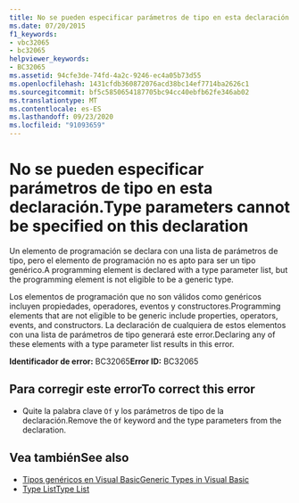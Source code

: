 ```yaml
---
title: No se pueden especificar parámetros de tipo en esta declaración.
ms.date: 07/20/2015
f1_keywords:
- vbc32065
- bc32065
helpviewer_keywords:
- BC32065
ms.assetid: 94cfe3de-74fd-4a2c-9246-ec4a05b73d55
ms.openlocfilehash: 1431cfdb360872076acd38bc14ef7714ba2626c1
ms.sourcegitcommit: bf5c5850654187705bc94cc40ebfb62fe346ab02
ms.translationtype: MT
ms.contentlocale: es-ES
ms.lasthandoff: 09/23/2020
ms.locfileid: "91093659"
---
```

# <a name="type-parameters-cannot-be-specified-on-this-declaration"></a><span data-ttu-id="1e977-102">No se pueden especificar parámetros de tipo en esta declaración.</span><span class="sxs-lookup"><span data-stu-id="1e977-102">Type parameters cannot be specified on this declaration</span></span>

<span data-ttu-id="1e977-103">Un elemento de programación se declara con una lista de parámetros de tipo, pero el elemento de programación no es apto para ser un tipo genérico.</span><span class="sxs-lookup"><span data-stu-id="1e977-103">A programming element is declared with a type parameter list, but the programming element is not eligible to be a generic type.</span></span>  
  
 <span data-ttu-id="1e977-104">Los elementos de programación que no son válidos como genéricos incluyen propiedades, operadores, eventos y constructores.</span><span class="sxs-lookup"><span data-stu-id="1e977-104">Programming elements that are not eligible to be generic include properties, operators, events, and constructors.</span></span> <span data-ttu-id="1e977-105">La declaración de cualquiera de estos elementos con una lista de parámetros de tipo generará este error.</span><span class="sxs-lookup"><span data-stu-id="1e977-105">Declaring any of these elements with a type parameter list results in this error.</span></span>  
  
 <span data-ttu-id="1e977-106">**Identificador de error:** BC32065</span><span class="sxs-lookup"><span data-stu-id="1e977-106">**Error ID:** BC32065</span></span>  
  
## <a name="to-correct-this-error"></a><span data-ttu-id="1e977-107">Para corregir este error</span><span class="sxs-lookup"><span data-stu-id="1e977-107">To correct this error</span></span>  
  
- <span data-ttu-id="1e977-108">Quite la palabra clave `Of` y los parámetros de tipo de la declaración.</span><span class="sxs-lookup"><span data-stu-id="1e977-108">Remove the `Of` keyword and the type parameters from the declaration.</span></span>  
  
## <a name="see-also"></a><span data-ttu-id="1e977-109">Vea también</span><span class="sxs-lookup"><span data-stu-id="1e977-109">See also</span></span>

- [<span data-ttu-id="1e977-110">Tipos genéricos en Visual Basic</span><span class="sxs-lookup"><span data-stu-id="1e977-110">Generic Types in Visual Basic</span></span>](../programming-guide/language-features/data-types/generic-types.md)
- [<span data-ttu-id="1e977-111">Type List</span><span class="sxs-lookup"><span data-stu-id="1e977-111">Type List</span></span>](../language-reference/statements/type-list.md)

